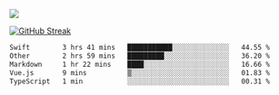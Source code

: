 ![](http://github-profile-summary-cards.vercel.app/api/cards/profile-details?username=sivori&theme=nightowl)

<a href="https://git.io/streak-stats"><img src="https://streak-stats.demolab.com?user=sivori&theme=nightowl&card_width=700&card_height=200" alt="GitHub Streak" /></a>

<!--START_SECTION:waka-->

```txt
Swift        3 hrs 41 mins   ███████████░░░░░░░░░░░░░░   44.55 %
Other        2 hrs 59 mins   █████████░░░░░░░░░░░░░░░░   36.20 %
Markdown     1 hr 22 mins    ████░░░░░░░░░░░░░░░░░░░░░   16.66 %
Vue.js       9 mins          ▒░░░░░░░░░░░░░░░░░░░░░░░░   01.83 %
TypeScript   1 min           ░░░░░░░░░░░░░░░░░░░░░░░░░   00.31 %
```

<!--END_SECTION:waka-->
